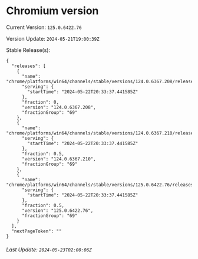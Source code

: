# Chromium version

Current Version: `125.0.6422.76`

Version Update: `2024-05-21T19:00:39Z`

Stable Release(s):
```
{
  "releases": [
    {
      "name": "chrome/platforms/win64/channels/stable/versions/124.0.6367.208/releases/1716410017",
      "serving": {
        "startTime": "2024-05-22T20:33:37.441585Z"
      },
      "fraction": 0,
      "version": "124.0.6367.208",
      "fractionGroup": "69"
    },
    {
      "name": "chrome/platforms/win64/channels/stable/versions/124.0.6367.210/releases/1716410017",
      "serving": {
        "startTime": "2024-05-22T20:33:37.441585Z"
      },
      "fraction": 0.5,
      "version": "124.0.6367.210",
      "fractionGroup": "69"
    },
    {
      "name": "chrome/platforms/win64/channels/stable/versions/125.0.6422.76/releases/1716410017",
      "serving": {
        "startTime": "2024-05-22T20:33:37.441585Z"
      },
      "fraction": 0.5,
      "version": "125.0.6422.76",
      "fractionGroup": "69"
    }
  ],
  "nextPageToken": ""
}
```

###### Last Update: `2024-05-23T02:00:06Z`
        